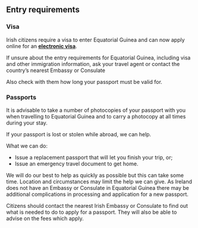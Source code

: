 ## Entry requirements

### Visa

Irish citizens require a visa to enter Equatorial Guinea and can now apply online for an [**electronic visa**](https://equatorialguinea-evisa.com/).

If unsure about the entry requirements for Equatorial Guinea, including visa and other immigration information, ask your travel agent or contact the country’s nearest Embassy or Consulate

Also check with them how long your passport must be valid for.

### **Passports**

It is advisable to take a number of photocopies of your passport with you when travelling to Equatorial Guinea and to carry a photocopy at all times during your stay.

If your passport is lost or stolen while abroad, we can help.

What we can do:

* Issue a replacement passport that will let you finish your trip, or;
* Issue an emergency travel document to get home.

We will do our best to help as quickly as possible but this can take some time. Location and circumstances may limit the help we can give. As Ireland does not have an Embassy or Consulate in Equatorial Guinea there may be additional complications in processing and application for a new passport.

Citizens should contact the nearest Irish Embassy or Consulate to find out what is needed to do to apply for a passport. They will also be able to advise on the fees which apply.